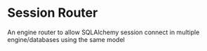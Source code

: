 # Session Router
An engine router to allow SQLAlchemy session connect in  multiple engine/databases using the same model